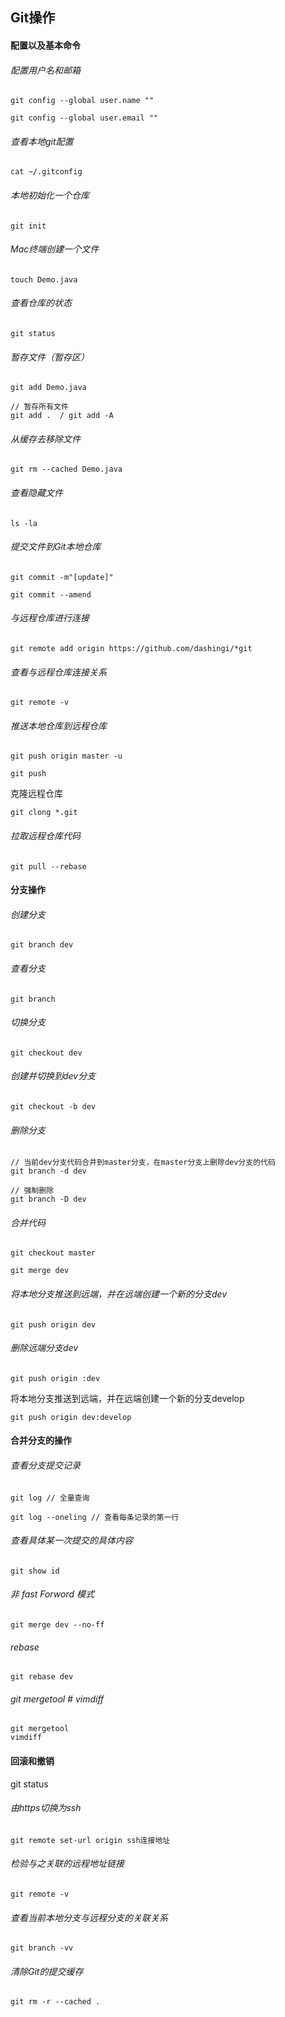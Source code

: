 ## Git操作

#### 配置以及基本命令

###### 配置用户名和邮箱

```
git config --global user.name ""

git config --global user.email ""
```

###### 查看本地git配置

```
cat ~/.gitconfig
```

###### 本地初始化一个仓库

```
git init
```

###### Mac终端创建一个文件

```
touch Demo.java
```

###### 查看仓库的状态

```
git status
```

###### 暂存文件（暂存区）

```
git add Demo.java

// 暂存所有文件
git add .  / git add -A
```

###### 从缓存去移除文件

```
git rm --cached Demo.java
```

###### 查看隐藏文件

```
ls -la 
```

###### 提交文件到Git本地仓库

```
git commit -m"[update]"

git commit --amend
```

###### 与远程仓库进行连接

```
git remote add origin https://github.com/dashingi/*git
```

###### 查看与远程仓库连接关系

```
git remote -v
```

###### 推送本地仓库到远程仓库

```
git push origin master -u

git push
```

克隆远程仓库

```
git clong *.git
```

###### 拉取远程仓库代码

```
git pull --rebase
```

#### 分支操作

###### 创建分支

```
git branch dev
```

###### 查看分支

```
git branch
```

###### 切换分支

```
git checkout dev
```

###### 创建并切换到dev分支

```
git checkout -b dev
```

###### 删除分支

```
// 当前dev分支代码合并到master分支，在master分支上删除dev分支的代码
git branch -d dev

// 强制删除
git branch -D dev
```

###### 合并代码

```
git checkout master

git merge dev
```

###### 将本地分支推送到远端，并在远端创建一个新的分支dev

```
git push origin dev
```

###### 删除远端分支dev

```
git push origin :dev
```

将本地分支推送到远端，并在远端创建一个新的分支develop

```
git push origin dev:develop
```

#### 合并分支的操作

###### 查看分支提交记录

```
git log // 全量查询

git log --oneling // 查看每条记录的第一行

```

###### 查看具体某一次提交的具体内容

```
git show id
```

###### 非 fast Forword 模式

```
git merge dev --no-ff
```

###### rebase

```
git rebase dev
```

###### git mergetool  # vimdiff

```
git mergetool
vimdiff
```

#### 回滚和撤销

git status

###### 由https切换为ssh

```
git remote set-url origin ssh连接地址
```

###### 检验与之关联的远程地址链接

```
git remote -v
```

###### 查看当前本地分支与远程分支的关联关系

```
git branch -vv
```

###### 清除Git的提交缓存

```
git rm -r --cached .
```




